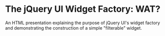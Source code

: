 The jQuery UI Widget Factory: WAT?
=============

An HTML presentation explaining the purpose of jQuery UI's widget factory and demonstrating the construction of a simple "filterable" widget.
